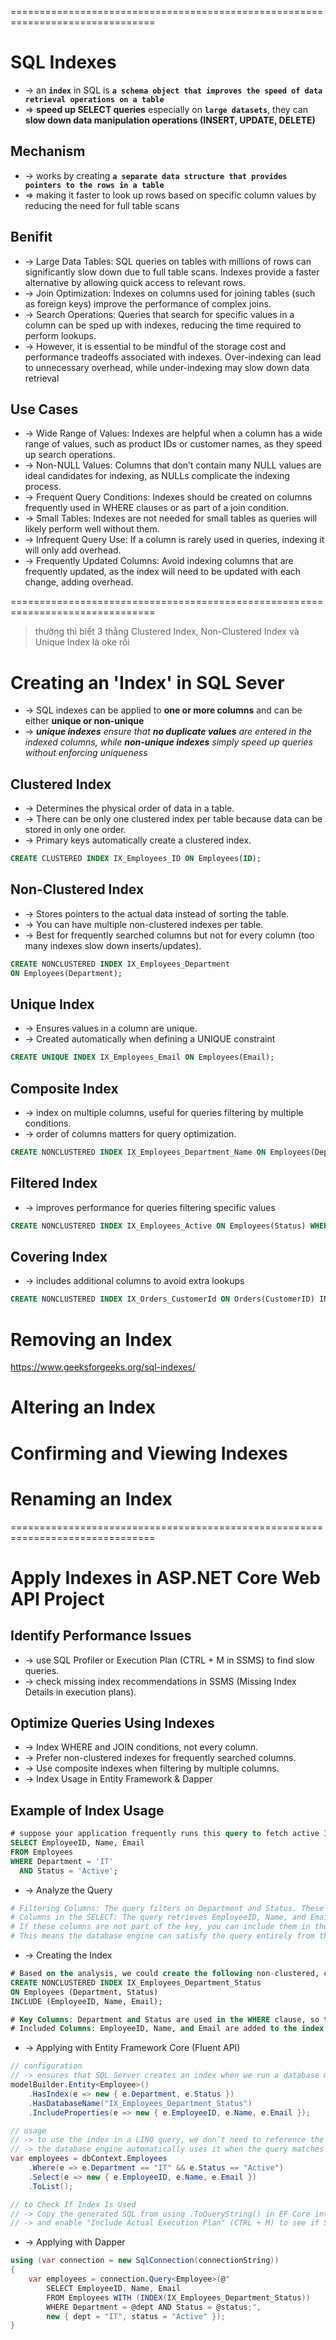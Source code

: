 ===============================================================================
# SQL Indexes
* -> an **`index`** in SQL is **`a schema object that improves the speed of data retrieval operations on a table`**
* => **speed up SELECT queries** especially on **`large datasets`**, they can **slow down data manipulation operations (INSERT, UPDATE, DELETE)**

## Mechanism
* -> works by creating **`a separate data structure that provides pointers to the rows in a table`**
* => making it faster to look up rows based on specific column values by reducing the need for full table scans

## Benifit
* -> Large Data Tables: SQL queries on tables with millions of rows can significantly slow down due to full table scans. Indexes provide a faster alternative by allowing quick access to relevant rows.
* -> Join Optimization: Indexes on columns used for joining tables (such as foreign keys) improve the performance of complex joins.
* -> Search Operations: Queries that search for specific values in a column can be sped up with indexes, reducing the time required to perform lookups.
* -> However, it is essential to be mindful of the storage cost and performance tradeoffs associated with indexes. Over-indexing can lead to unnecessary overhead, while under-indexing may slow down data retrieval

## Use Cases
* -> Wide Range of Values: Indexes are helpful when a column has a wide range of values, such as product IDs or customer names, as they speed up search operations.
* -> Non-NULL Values: Columns that don’t contain many NULL values are ideal candidates for indexing, as NULLs complicate the indexing process.
* -> Frequent Query Conditions: Indexes should be created on columns frequently used in WHERE clauses or as part of a join condition.
* -> Small Tables: Indexes are not needed for small tables as queries will likely perform well without them.
* -> Infrequent Query Use: If a column is rarely used in queries, indexing it will only add overhead.
* -> Frequently Updated Columns: Avoid indexing columns that are frequently updated, as the index will need to be updated with each change, adding overhead.

===============================================================================
> thường thì biết 3 thằng Clustered Index, Non-Clustered Index và Unique Index là oke rồi

# Creating an 'Index' in SQL Sever
* -> SQL indexes can be applied to **one or more columns** and can be either **unique or non-unique**
* -> _**unique indexes** ensure that **no duplicate values** are entered in the indexed columns, while **non-unique indexes** simply speed up queries without enforcing uniqueness_

## Clustered Index
* -> Determines the physical order of data in a table.
* -> There can be only one clustered index per table because data can be stored in only one order.
* -> Primary keys automatically create a clustered index.

```sql
CREATE CLUSTERED INDEX IX_Employees_ID ON Employees(ID);
```

## Non-Clustered Index
* -> Stores pointers to the actual data instead of sorting the table.
* -> You can have multiple non-clustered indexes per table.
* -> Best for frequently searched columns but not for every column (too many indexes slow down inserts/updates).

```sql
CREATE NONCLUSTERED INDEX IX_Employees_Department
ON Employees(Department);
```

## Unique Index
* -> Ensures values in a column are unique.
* -> Created automatically when defining a UNIQUE constraint

```sql
CREATE UNIQUE INDEX IX_Employees_Email ON Employees(Email);
```
## Composite Index
* -> index on multiple columns, useful for queries filtering by multiple conditions.
* -> order of columns matters for query optimization.
```sql
CREATE NONCLUSTERED INDEX IX_Employees_Department_Name ON Employees(Department, Name);
```

## Filtered Index
* -> improves performance for queries filtering specific values
```sql
CREATE NONCLUSTERED INDEX IX_Employees_Active ON Employees(Status) WHERE Status = 'Active';
```

## Covering Index
* -> includes additional columns to avoid extra lookups
```sql
CREATE NONCLUSTERED INDEX IX_Orders_CustomerId ON Orders(CustomerID) INCLUDE (OrderDate, TotalAmount);
```

# Removing an Index
https://www.geeksforgeeks.org/sql-indexes/

# Altering an Index

# Confirming and Viewing Indexes

# Renaming an Index

===============================================================================
# Apply Indexes in ASP.NET Core Web API Project

## Identify Performance Issues
* -> use SQL Profiler or Execution Plan (CTRL + M in SSMS) to find slow queries.
* -> check missing index recommendations in SSMS (Missing Index Details in execution plans).

## Optimize Queries Using Indexes
* -> Index WHERE and JOIN conditions, not every column.
* -> Prefer non-clustered indexes for frequently searched columns.
* -> Use composite indexes when filtering by multiple columns.
* -> Index Usage in Entity Framework & Dapper

## Example of Index Usage
```sql
# suppose your application frequently runs this query to fetch active IT employees:
SELECT EmployeeID, Name, Email
FROM Employees
WHERE Department = 'IT'
  AND Status = 'Active';
```

* -> Analyze the Query
```bash
# Filtering Columns: The query filters on Department and Status. These columns are good candidates for key columns in a composite index.
# Columns in the SELECT: The query retrieves EmployeeID, Name, and Email.
# If these columns are not part of the key, you can include them in the index as "included columns" to create a covering index.
# This means the database engine can satisfy the query entirely from the index without needing to access the full table.
```

* -> Creating the Index
```sql
# Based on the analysis, we could create the following non-clustered, covering index:
CREATE NONCLUSTERED INDEX IX_Employees_Department_Status
ON Employees (Department, Status)
INCLUDE (EmployeeID, Name, Email);

# Key Columns: Department and Status are used in the WHERE clause, so the index is built around them.
# Included Columns: EmployeeID, Name, and Email are added to the index to cover the query. With this index, SQL Server can retrieve all requested data directly from the index, bypassing the need for additional lookups.
```

* -> Applying with Entity Framework Core (Fluent API)
```cs
// configuration
// -> ensures that SQL Server creates an index when we run a database migration
modelBuilder.Entity<Employee>()
    .HasIndex(e => new { e.Department, e.Status })
    .HasDatabaseName("IX_Employees_Department_Status")
    .IncludeProperties(e => new { e.EmployeeID, e.Name, e.Email });

// usage
// -> to use the index in a LINQ query, we don’t need to reference the index explicitly
// -> the database engine automatically uses it when the query matches the indexed columns
var employees = dbContext.Employees
    .Where(e => e.Department == "IT" && e.Status == "Active")
    .Select(e => new { e.EmployeeID, e.Name, e.Email })
    .ToList();

// to Check If Index Is Used
// -> Copy the generated SQL from using .ToQueryString() in EF Core into SQL Server Management Studio (SSMS)
// -> and enable "Include Actual Execution Plan" (CTRL + M) to see if SQL Server is using your index
```

* -> Applying with Dapper
```cs
using (var connection = new SqlConnection(connectionString))
{
    var employees = connection.Query<Employee>(@"
        SELECT EmployeeID, Name, Email
        FROM Employees WITH (INDEX(IX_Employees_Department_Status))
        WHERE Department = @dept AND Status = @status;",
        new { dept = "IT", status = "Active" });
}
```
